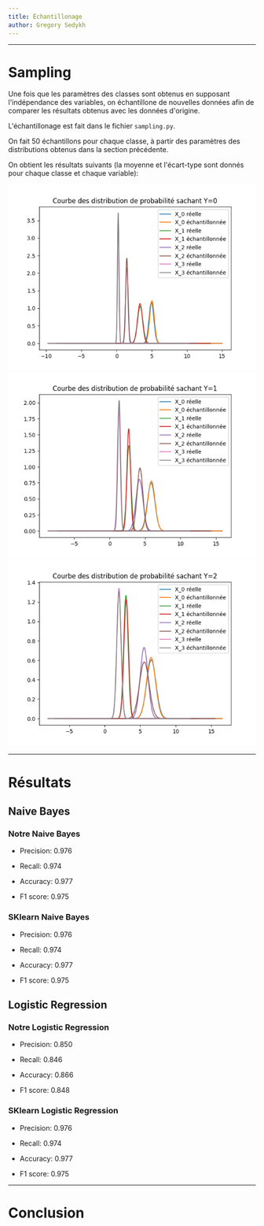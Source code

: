 ```yaml
---
title: Échantillonage
author: Gregory Sedykh
---
```



---

# Sampling

Une fois que les paramètres des classes sont obtenus en supposant l'indépendance des variables, on échantillone de nouvelles données afin de comparer les résultats obtenus avec les données d'origine.

  

L'échantillonage est fait dans le fichier `sampling.py`.

  

On fait 50 échantillons pour chaque classe, à partir des paramètres des distributions obtenus dans la section précédente.

  

On obtient les résultats suivants (la moyenne et l'écart-type sont donnés pour chaque classe et chaque variable):

![Comparaison des distributions réelles et échantillonées pour la classe 0](../res/sample_compare_Y_0.png)
![Comparaison des distributions réelles et échantillonées pour la classe 1](../res/sample_compare_Y_1.png)
![Comparaison des distributions réelles et échantillonées pour la classe 2](../res/sample_compare_Y_2.png)

---

# Résultats
## Naive Bayes
### Notre Naive Bayes

- Precision: 0.976

- Recall: 0.974

- Accuracy: 0.977

- F1 score: 0.975


### SKlearn Naive Bayes

- Precision: 0.976

- Recall: 0.974

- Accuracy: 0.977

- F1 score: 0.975


## Logistic Regression
### Notre Logistic Regression


- Precision: 0.850

- Recall: 0.846

- Accuracy: 0.866

- F1 score: 0.848

### SKlearn Logistic Regression
  

- Precision: 0.976

- Recall: 0.974

- Accuracy: 0.977

- F1 score: 0.975


---

# Conclusion